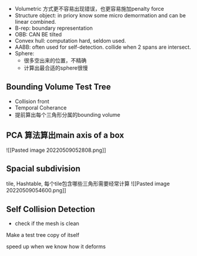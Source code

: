 - Volumetric 方式更不容易出现错误，也更容易施加penalty force
- Structure object: in priory know some micro demormation and can be linear combined.
- B-rep: boundary representation
- OBB: CAN BE tilted
- Convex hull: computation hard, seldom used.
- AABB: often used for self-detection. collide when 2 spans are intersect.
- Sphere:
	- 很多空出来的位置，不精确
	- 计算出最合适的sphere很慢

## Bounding Volume Test Tree
- Collision front
- Temporal Coherance
- 提前算出每个三角形分属的bounding volume

## PCA 算法算出main axis of a box
![[Pasted image 20220509052808.png]]
## Spacial subdivision
tile, Hashtable, 每个tile包含哪些三角形需要经常计算
![[Pasted image 20220509054600.png]]
## Self Collision Detection
- check if the mesh is clean 

Make a test tree copy of itself

speed up when we know how it deforms